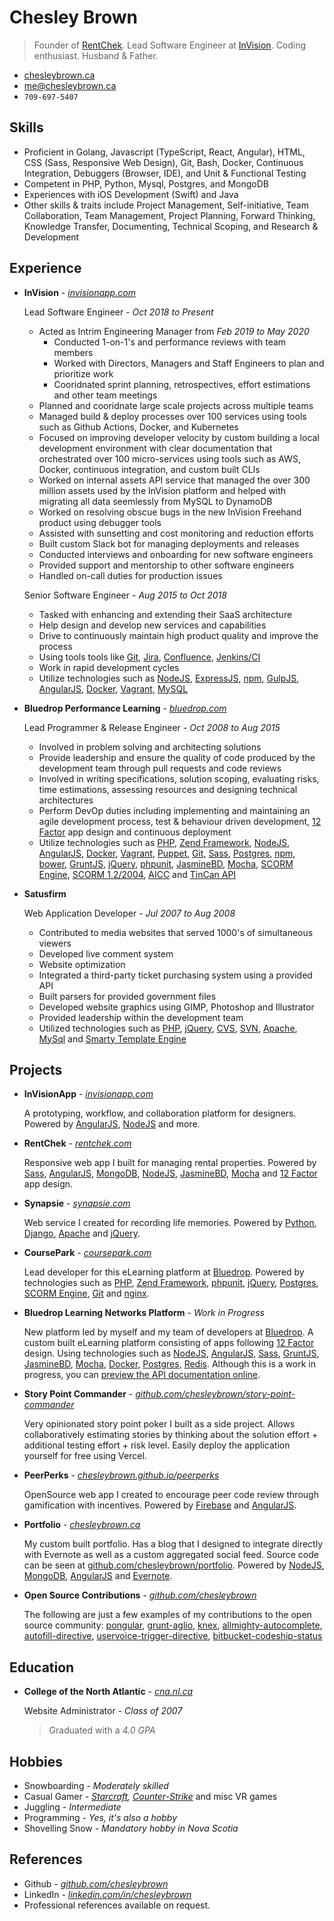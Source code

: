 Chesley Brown
======
> Founder of [RentChek](https://rentchek.com). Lead Software Engineer at [InVision](https://www.invisionapp.com). Coding enthusiast. Husband & Father.

- [chesleybrown.ca](http://chesleybrown.ca)
- [me@chesleybrown.ca](mailto:me@chesleybrown.ca)
- `709-697-5407`


## Skills

- Proficient in Golang, Javascript (TypeScript, React, Angular), HTML, CSS (Sass, Responsive Web Design), Git, Bash, Docker, Continuous Integration, Debuggers (Browser, IDE), and Unit & Functional Testing
- Competent in PHP, Python, Mysql, Postgres, and MongoDB
- Experiences with iOS Development (Swift) and Java
- Other skills & traits include Project Management, Self-initiative, Team Collaboration, Team Management, Project Planning, Forward Thinking, Knowledge Transfer, Documenting, Technical Scoping, and Research & Development


## Experience

- **InVision** - _[invisionapp.com](http://invisionapp.com)_

	Lead Software Engineer - _Oct 2018 to Present_

	- Acted as Intrim Engineering Manager from _Feb 2019 to May 2020_
	  - Conducted 1-on-1's and performance reviews with team members
	  - Worked with Directors, Managers and Staff Engineers to plan and prioritize work
	  - Cooridnated sprint planning, retrospectives, effort estimations and other team meetings
	- Planned and cooridnate large scale projects across multiple teams
	- Managed build & deploy processes over 100 services using tools such as Github Actions, Docker, and Kubernetes
	- Focused on improving developer velocity by custom building a local development environment with clear documentation that orchestrated over 100 micro-services using tools such as AWS, Docker, continuous integration, and custom built CLIs
	- Worked on internal assets API service that managed the over 300 million assets used by the InVision platform and helped with migrating all data seemlessly from MySQL to DynamoDB
	- Worked on resolving obscue bugs in the new InVision Freehand product using debugger tools
	- Assisted with sunsetting and cost monitoring and reduction efforts
	- Built custom Slack bot for managing deployments and releases
	- Conducted interviews and onboarding for new software engineers
	- Provided support and mentorship to other software engineers
	- Handled on-call duties for production issues

	Senior Software Engineer - _Aug 2015 to Oct 2018_

	- Tasked with enhancing and extending their SaaS architecture
	- Help design and develop new services and capabilities
	- Drive to continuously maintain high product quality and improve the process
	- Using tools tools like [Git](http://git-scm.com), [Jira](https://www.atlassian.com/software/jira), [Confluence](https://confluence.atlassian.com), [Jenkins/CI](https://jenkins-ci.org)
	- Work in rapid development cycles
	- Utilize technologies such as [NodeJS](http://nodejs.org), [ExpressJS](http://expressjs.com), [npm](https://www.npmjs.org), [GulpJS](http://gulpjs.com), [AngularJS](https://angularjs.org), [Docker](https://www.docker.com), [Vagrant](http://www.vagrantup.com), [MySQL](https://www.mysql.com)

- **Bluedrop Performance Learning** - _[bluedrop.com](http://www.bluedrop.com)_

	Lead Programmer & Release Engineer - _Oct 2008 to Aug 2015_

	- Involved in problem solving and architecting solutions
	- Provide leadership and ensure the quality of code produced by the development team through pull requests and code reviews
	- Involved in writing specifications, solution scoping, evaluating risks, time estimations, assessing resources and designing technical architectures
	- Perform DevOp duties including implementing and maintaining an agile development process, test & behaviour driven development, [12 Factor](http://12factor.net) app design and continuous deployment
	- Utilize technologies such as [PHP](https://php.net), [Zend Framework](http://framework.zend.com), [NodeJS](http://nodejs.org), [AngularJS](https://angularjs.org), [Docker](http://docker.io), [Vagrant](http://www.vagrantup.com), [Puppet](http://puppetlabs.com), [Git](http://git-scm.com), [Sass](http://sass-lang.com), [Postgres](http://www.postgresql.org), [npm](https://www.npmjs.org), [bower](http://bower.io), [GruntJS](http://gruntjs.com), [jQuery](http://jquery.com), [phpunit](http://phpunit.de), [JasmineBD](http://jasmine.github.io), [Mocha](http://mochajs.org), [SCORM Engine](http://scorm.com/engine), [SCORM 1.2/2004](http://en.wikipedia.org/wiki/Sharable_Content_Object_Reference_Model), [AICC](http://en.wikipedia.org/wiki/Aviation_Industry_Computer-Based_Training_Committee) and [TinCan API](http://tincanapi.com)

- **Satusfirm**

	Web Application Developer - _Jul 2007 to Aug 2008_

	- Contributed to media websites that served 1000's of simultaneous viewers
	- Developed live comment system
	- Website optimization
	- Integrated a third-party ticket purchasing system using a provided API
	- Built parsers for provided government files
	- Developed website graphics using GIMP, Photoshop and Illustrator
	- Provided leadership within the development team
	- Utilized technologies such as [PHP](https://php.net), [jQuery](http://jquery.com), [CVS](http://www.nongnu.org/cvs/), [SVN](http://subversion.apache.org), [Apache](https://httpd.apache.org), [MySql](http://www.mysql.com) and [Smarty Template Engine](http://www.smarty.net)


## Projects

- **InVisionApp** - _[invisionapp.com](https://invisionapp.com)_

	A prototyping, workflow, and collaboration platform for designers. Powered by [AngularJS](https://angularjs.org), [NodeJS](http://nodejs.org) and more.

- **RentChek** - _[rentchek.com](https://rentchek.com)_

	Responsive web app I built for managing rental properties. Powered by [Sass](http://sass-lang.com), [AngularJS](https://angularjs.org), [MongoDB](http://mongodb.org), [NodeJS](http://nodejs.org), [JasmineBD](http://jasmine.github.io), [Mocha](http://mochajs.org) and [12 Factor](http://12factor.net) app design.

- **Synapsie** - _[synapsie.com](https://github.com/chesleybrown/synapsie)_

	Web service I created for recording life memories. Powered by [Python](https://www.python.org), [Django](https://www.djangoproject.com), [Apache](https://httpd.apache.org) and [jQuery](http://jquery.com).

- **CoursePark** - _[coursepark.com](https://www.coursepark.com)_

	Lead developer for this eLearning platform at [Bluedrop](http://www.bluedrop.com). Powered by technologies such as [PHP](https://php.net), [Zend Framework](http://framework.zend.com), [phpunit](http://phpunit.de), [jQuery](http://jquery.com), [Postgres](http://www.postgresql.org), [SCORM Engine](http://scorm.com/engine), [Git](http://git-scm.com) and [nginx](http://nginx.org).

- **Bluedrop Learning Networks Platform** - _Work in Progress_

	New platform led by myself and my team of developers at [Bluedrop](http://www.bluedrop.com). A custom built eLearning platform consisting of apps following [12 Factor](http://12factor.net) design. Using technologies such as [NodeJS](http://nodejs.org), [AngularJS](https://angularjs.org), [Sass](http://sass-lang.com), [GruntJS](http://gruntjs.com), [JasmineBD](http://jasmine.github.io), [Mocha](http://mochajs.org), [Docker](http://docker.io), [Postgres](http://www.postgresql.org), [Redis](http://redis.io). Although this is a work in progress, you can [preview the API documentation online](http://bln-docs.coursepark.com).

- **Story Point Commander** - _[github.com/chesleybrown/story-point-commander](https://github.com/chesleybrown/story-point-commander)_

	Very opinionated story point poker I built as a side project. Allows collaboratively estimating stories by thinking about the solution effort + additional testing effort + risk level. Easily deploy the application yourself for free using Vercel.

- **PeerPerks** - _[chesleybrown.github.io/peerperks](http://chesleybrown.github.io/peerperks/)_

	OpenSource web app I created to encourage peer code review through gamification with incentives. Powered by [Firebase](http://firebase.com) and [AngularJS](https://angularjs.org).

- **Portfolio** - _[chesleybrown.ca](http://chesleybrown.ca)_

	My custom built portfolio. Has a blog that I designed to integrate directly with Evernote as well as a custom aggregated social feed. Source code can be seen at [github.com/chesleybrown/portfolio](https://github.com/chesleybrown/portfolio). Powered by [NodeJS](http://nodejs.org), [MongoDB](http://mongodb.org), [AngularJS](https://angularjs.org) and [Evernote](https://evernote.com).

- **Open Source Contributions** - _[github.com/chesleybrown](https://github.com/chesleybrown)_

	The following are just a few examples of my contributions to the open source community:
	[pongular](https://github.com/FungusHumungus/pongular), [grunt-aglio](https://github.com/arbus/grunt-aglio), [knex](https://github.com/tgriesser/knex), [allmighty-autocomplete](https://github.com/JustGoscha/allmighty-autocomplete), [autofill-directive](https://github.com/chesleybrown/autofill-directive), [uservoice-trigger-directive](https://github.com/chesleybrown/uservoice-trigger-directive), [bitbucket-codeship-status](https://github.com/chesleybrown/bitbucket-codeship-status)


## Education

- **College of the North Atlantic** - _[cna.nl.ca](http://www.cna.nl.ca)_

	Website Administrator - _Class of 2007_
	> Graduated with a _4.0 GPA_


## Hobbies

- Snowboarding - _Moderately skilled_
- Casual Gamer - _[Starcraft](http://starcraft2.com), [Counter-Strike](http://blog.counter-strike.net)_ and misc VR games
- Juggling - _Intermediate_
- Programming - _Yes, it's also a hobby_
- Shovelling Snow - _Mandatory hobby in Nova Scotia_

## References

- Github - _[github.com/chesleybrown](https://github.com/chesleybrown)_
- LinkedIn - _[linkedin.com/in/chesleybrown](http://www.linkedin.com/in/chesleybrown)_
- Professional references available on request.
